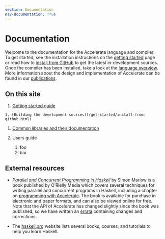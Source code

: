 ```yaml
---
section: Documentation
nav-documentation: True
---
```


Documentation
=============

Welcome to the documentation for the Accelerate language and compiler. To get
started, see the installation instructions on the [getting
started](/get-started.html) page or read how to [install from
GitHub](/get-started/install-from-github.html) to get the latest in-development
sources. Once the compiler has been installed, take a look at the [language
overview](/documentation/language-overview.html). More information about the
design and implementation of Accelerate can be found in our
[publications](/publications.html).


## On this site

  1. [Getting started guide](/get-started.html)

    1. [Building the development sources](/get-started/install-from-github.html)

  1. [Common libraries and their documentation](/libraries.html)

  1. Users guide

      1. foo
      1. bar


## External resources

  * [*Parallel and Concurrent Programming in Haskell*](http://chimera.labs.oreilly.com/books/1230000000929)
    by Simon Marlow is a book published by O'Rielly Media which covers several
    techniques for writing parallel and concurrent programs in
    Haskell, including a chapter on
    [programming with Accelerate](http://chimera.labs.oreilly.com/books/1230000000929/ch06.html).
    The book is available for purchase in electronic and paper formats, and can
    also be viewed online for free. Note that the API of Accelerate has changed
    slightly since the book was published, so we have written an
    [errata](/documentation/parallel-concurrent-programming-haskell-errata.html)
    containing changes and corrections.

  * The [haskell.org](https://www.haskell.org/documentation) website lists
    several books, courses, and tutorials to help you learn Haskell.

